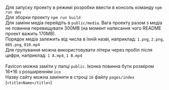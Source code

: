 Для запуску проекту в режимі розробки ввести в консоль команду ``npm run dev``<br>
Для зборки проекту ``npm run build``<br>
Для заміни медіа перейдіть в `public/media`. Вага проекту разом з медіа не повинна перевищувати 300MB (на момент написання чого README проект важить 170MB).<br>
Порядок медіа залежить від числа в їхній назві, наприклад: `1.png`, `2.png`, `005.png`, `010.mp4` <br>
Для групування можна використовувати літери через пробіл після цифри, наприклад: `1 A.mp4`, `1 B.mp4` <br>
<br>
Favicon можна заміти у папці `public`. Іконка повинна бути розміром 16*16 з розширенням `ico`<br>
Назву сайту можна замінити в строці `16` файлу `pages/index` (`<title>Name</title>`)<br>
